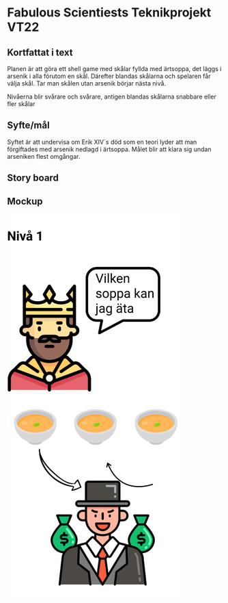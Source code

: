# Fabulous Scientiests Teknikprojekt VT22 

 

## Kortfattat i text 

Planen är att göra ett shell game med skålar fyllda med ärtsoppa, det läggs i arsenik i alla förutom en skål. Därefter blandas skålarna och spelaren får välja skål. Tar man skålen utan arsenik börjar nästa nivå.  

Nivåerna blir svårare och svårare, antigen blandas skålarna snabbare eller fler skålar  

## Syfte/mål 

Syftet är att undervisa om Erik XIV´s död som en teori lyder att man förgiftades med arsenik nedlagd i ärtsoppa. Målet blir att klara sig undan arseniken flest omgångar.  

## Story board


## Mockup 
![Test Image 4](/iPhone.png)

 
